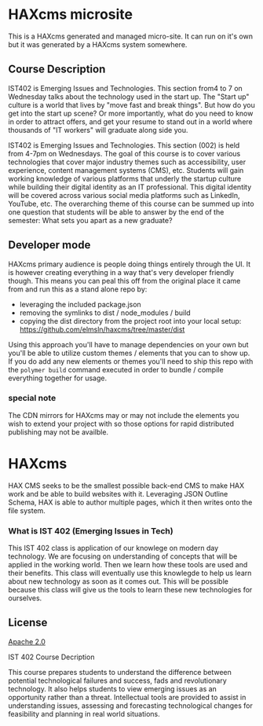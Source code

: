 # HAXcms microsite
This is a HAXcms generated and managed micro-site. It can run on it's own but it was generated by a HAXcms system somewhere.

## Course Description
IST402 is Emerging Issues and Technologies. This section from4 to 7 on Wednesday talks about the technology used in the start up. The "Start up" culture is a world that lives by "move fast and break things". But how do you get into the start up scene? Or more importantly, what do you need to know in order to attract offers, and get your resume to stand out in a world where thousands of "IT workers" will graduate along side you.

IST402 is Emerging Issues and Technologies. This section (002) is held from 4-7pm on Wednesdays. The goal of this course is to cover various technologies that cover major industry themes such as accessibility, user experience, content management systems (CMS), etc. Students will gain working knowledge of various platforms that underly the startup culture while building their digital identity as an IT professional. This digital identity will be covered across various social media platforms such as LinkedIn, YouTube, etc. The overarching theme of this course can be summed up into one question that students will be able to answer by the end of the semester: What sets you apart as a new graduate?

## Developer mode
HAXcms primary audience is people doing things entirely through the UI. It is however creating everything in a way that's very developer friendly though. This means you can peal this off from the original place it came from and run this as a stand alone repo by:

- leveraging the included package.json
- removing the symlinks to dist / node_modules / build
- copying the dist directory from the project root into your local setup: https://github.com/elmsln/haxcms/tree/master/dist

Using this approach you'll have to manage dependencies on your own but you'll be able to utilize custom themes / elements that you can to show up. If you do add any new elements or themes you'll need to ship this repo with the `polymer build` command executed in order to bundle / compile everything together for usage.

### special note
The CDN mirrors for HAXcms may or may not include the elements you wish to extend your project with so those options for rapid distributed publishing may not be availble.

# HAXcms
HAX CMS seeks to be the smallest possible back-end CMS to make HAX work and be able to build websites with it. Leveraging JSON Outline Schema, HAX is able to author multiple pages, which it then writes onto the file system.

### What is IST 402 (Emerging Issues in Tech)
This IST 402 class is application of our knowlege on modern day technology. We are focusing on understanding of concepts that will be applied in the working world. Then we learn how these tools are used and their benefits. This class will eventually use this knowlegde to help us learn about new technology as soon as it comes out. This will be possible because this class will give us the tools to learn these new technologies for ourselves.

## License
[Apache 2.0](LICENSE.md)

IST 402 Course Decription

This course prepares students to understand the difference between potential technological failures and success, fads and revolutionary technology. It also helps students to view emerging issues as an opportunity rather than a threat. Intellectual tools are provided to assist in understanding issues, assessing and forecasting technological changes for feasibility and planning in real world situations.
